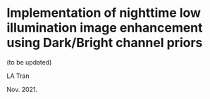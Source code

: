 # Implementation of nighttime low illumination image enhancement using Dark/Bright channel priors

(to be updated)



LA Tran

Nov. 2021.
